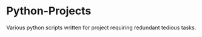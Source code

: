 Python-Projects
===============


Various python scripts written for project requiring redundant tedious tasks.

